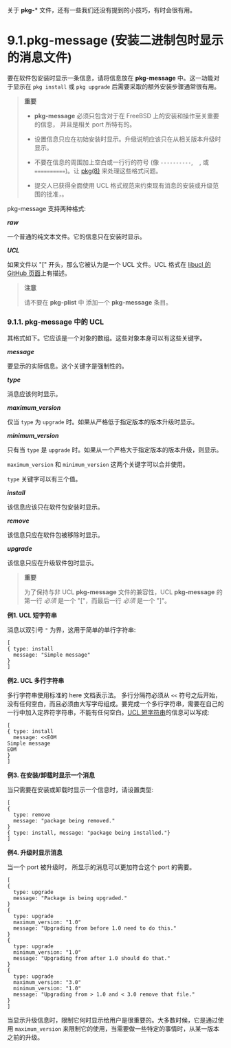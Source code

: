 关于 **pkg-**\* 文件，还有一些我们还没有提到的小技巧，有时会很有用。

# 9.1.pkg-message (安装二进制包时显示的消息文件)

要在软件包安装时显示一条信息，请将信息放在 **pkg-message** 中。这一功能对于显示在 `pkg install` 或 `pkg upgrade` 后需要采取的额外安装步骤通常很有用。

> **重要**
>
> * **pkg-message** 必须只包含对于在 FreeBSD 上的安装和操作至关重要的信息， 并且是相关 port 所特有的。
>
> * 设置信息只应在初始安装时显示。升级说明应该只在从相关版本升级时显示。
>
> * 不要在信息的周围加上空白或一行行的符号 (像 `----------`, ` ` , 或 `==========`)。让 [pkg(8)](https://www.freebsd.org/cgi/man.cgi?query=pkg\&sektion=8\&format=html) 来处理这些格式问题。
>
> * 提交人已获得全面使用 UCL 格式规范来约束现有消息的安装或升级范围的批准，。

pkg-message 支持两种格式:

_**raw**_

一个普通的纯文本文件。它的信息只在安装时显示。

_**UCL**_

如果文件以 "\[" 开头，那么它被认为是一个 UCL 文件。UCL 格式在 [libucl 的 GitHub 页面](https://github.com/vstakhov/libucl)上有描述。

> **注意**
>
> 请不要在 **pkg-plist** 中 添加一个 **pkg-message** 条目。

### 9.1.1. pkg-message 中的 UCL

其格式如下。它应该是一个对象的数组。这些对象本身可以有这些关键字。

_**message**_

要显示的实际信息。这个关键字是强制性的。

_**type**_

消息应该何时显示。

_**maximum\_version**_

仅当 `type` 为 `upgrade` 时。如果从严格低于指定版本的版本升级时显示。

_**minimum\_version**_

只有当 `type` 是 `upgrade` 时。如果从一个严格大于指定版本的版本升级，则显示。

`maximum_version` 和 `minimum_version` 这两个关键字可以合并使用。

`type` 关键字可以有三个值。

_**install**_

该信息应该只在软件包安装时显示。

_**remove**_

该信息只应在软件包被移除时显示。

_**upgrade**_

该信息只应在升级软件包时显示。

> **重要**
>
> 为了保持与非 UCL **pkg-message** 文件的兼容性，UCL **pkg-message** 的第一行 _必须_ 是一个 "\["，而最后一行 _必须_ 是一个 "]"。

**例1. UCL 短字符串**

消息以双引号 `"` 为界，这用于简单的单行字符串:

```shell
[
{ type: install
  message: "Simple message"
}
]
```

**例2. UCL 多行字符串**

多行字符串使用标准的 here 文档表示法。 多行分隔符必须从 `<<` 符号之后开始，没有任何空白，而且必须由大写字母组成。要完成一个多行字符串，需要在自己的一行中加入定界符字符串，不能有任何空白。[UCL 短字符串](https://docs.freebsd.org/en/books/porters-handbook/pkg-files/#porting-message-ucl-short-ex)的信息可以写成:

```shell
[
{ type: install
  message: <<EOM
Simple message
EOM
}
]
```

**例3. 在安装/卸载时显示一个消息**

当只需要在安装或卸载时显示一个信息时，请设置类型:

```shell
[
{
  type: remove
  message: "package being removed."
}
{ type: install, message: "package being installed."}
]
```

**例4. 升级时显示消息**

当一个 port 被升级时， 所显示的消息可以更加符合这个 port 的需要。

```shell
[
{
  type: upgrade
  message: "Package is being upgraded."
}
{
  type: upgrade
  maximum_version: "1.0"
  message: "Upgrading from before 1.0 need to do this."
}
{
  type: upgrade
  minimum_version: "1.0"
  message: "Upgrading from after 1.0 should do that."
}
{
  type: upgrade
  maximum_version: "3.0"
  minimum_version: "1.0"
  message: "Upgrading from > 1.0 and < 3.0 remove that file."
}
]
```

当显示升级信息时，限制它何时显示给用户是很重要的。大多数时候，它是通过使用 `maximum_version` 来限制它的使用，当需要做一些特定的事情时，从某一版本之前的升级。

